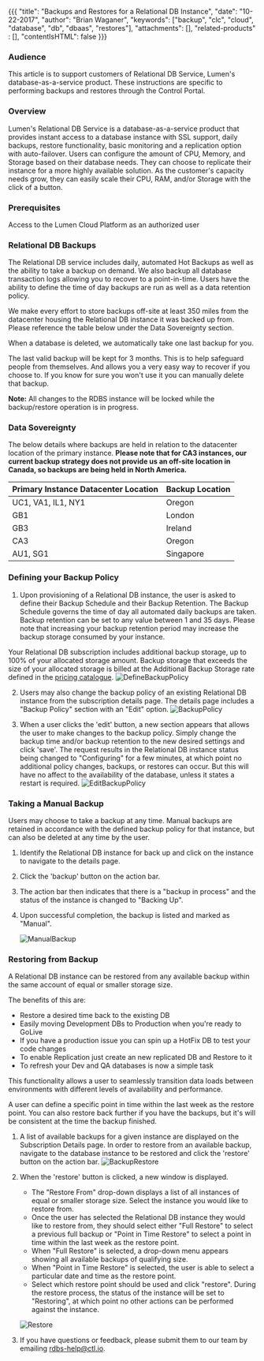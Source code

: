 {{{
  "title": "Backups and Restores for a Relational DB Instance",
  "date": "10-22-2017",
  "author": "Brian Waganer",
  "keywords": ["backup", "clc", "cloud", "database", "db", "dbaas", "restores"],
  "attachments": [],
  "related-products" : [],
  "contentIsHTML": false
}}}

### Audience
This article is to support customers of Relational DB Service, Lumen's database-as-a-service product. These instructions are specific to performing backups and restores through the Control Portal.

### Overview
Lumen's Relational DB Service is a database-as-a-service product that provides instant access to a database instance with SSL support, daily backups, restore functionality, basic monitoring and a replication option with auto-failover. Users can configure the amount of CPU, Memory, and Storage based on their database needs. They can choose to replicate their instance for a more highly available solution. As the customer's capacity needs grow, they can easily scale their CPU, RAM, and/or Storage with the click of a button.

### Prerequisites
Access to the Lumen Cloud Platform as an authorized user

### Relational DB Backups
The Relational DB service includes daily, automated Hot Backups as well as the ability to take a backup on demand. We also backup all database transaction logs allowing you to recover to a point-in-time.  Users have the ability to define the time of day backups are run as well as a data retention policy.

We make every effort to store backups off-site at least 350 miles from the datacenter housing the Relational DB instance it was backed up from.  Please reference the table below under the Data Sovereignty section.

When a database is deleted, we automatically take one last backup for you.  

The last valid backup will be kept for 3 months.  This is to help safeguard people from themselves.  And allows you a very easy way to recover if you choose to.  If you know for sure you won't use it you can manually delete that backup.

**Note:** All changes to the RDBS instance will be locked while the backup/restore operation is in progress.

### Data Sovereignty
The below details where backups are held in relation to the datacenter location of the primary instance. **Please note that for CA3 instances, our current backup strategy does not provide us an off-site location in Canada, so backups are being held in North America.**

**Primary Instance Datacenter Location**|**Backup Location**
-----------|-----------
UC1, VA1, IL1, NY1 | Oregon
GB1 | London
GB3 | Ireland
CA3 | Oregon
AU1, SG1 | Singapore



### Defining your Backup Policy

1. Upon provisioning of a Relational DB instance, the user is asked to define their Backup Schedule and their Backup Retention. The Backup Schedule governs the time of day all automated daily backups are taken. Backup retention can be set to any value between 1 and 35 days. Please note that increasing your backup retention period may increase the backup storage consumed by your instance.

Your Relational DB subscription includes additional backup storage, up to 100% of your allocated storage amount. Backup storage that exceeds the size of your allocated storage is billed at the Additional Backup Storage rate defined in the [pricing catalogue](https://www.ctl.io/pricing/#/va1).
   ![DefineBackupPolicy](../images/rdbs/rdbs-define-backup-policy.png)

2. Users may also change the backup policy of an existing Relational DB instance from the subscription details page. The details page includes a "Backup Policy" section with an "Edit" option.
   ![BackupPolicy](../images/rdbs/rdbs-edit-backup-policy.png)

3. When a user clicks the 'edit' button, a new section appears that allows the user to make changes to the backup policy. Simply change the backup time and/or backup retention to the new desired settings and click 'save'. The request results in the Relational DB instance status being changed to "Configuring" for a few minutes, at which point no additional policy changes, backups, or restores can occur.  But this will have no affect to the availability of the database, unless it states a restart is required.
   ![EditBackupPolicy](../images/rdbs/rdbs-edit-backup-policy-2.png)


### Taking a Manual Backup
Users may choose to take a backup at any time. Manual backups are retained in accordance with the defined backup policy for that instance, but can also be deleted at any time by the user.
1. Identify the Relational DB instance for back up and click on the instance to navigate to the details page.

2. Click the 'backup' button on the action bar.

3. The action bar then indicates that there is a "backup in process" and the status of the instance is changed to "Backing Up".

4. Upon successful completion, the backup is listed and marked as "Manual".

   ![ManualBackup](../images/rdbs/rdbs-manual-backup.png)


### Restoring from Backup
A Relational DB instance can be restored from any available backup within the same account of equal or smaller storage size.  

The benefits of this are:
 - Restore a desired time back to the existing DB
 - Easily moving Development DBs to Production when you're ready to GoLive
 - If you have a production issue you can spin up a HotFix DB to test your code changes
 - To enable Replication just create an new replicated DB and Restore to it
 - To refresh your Dev and QA databases is now a simple task

This functionality allows a user to seamlessly transition data loads between environments with different levels of availability and performance.

A user can define a specific point in time within the last week as the restore point. You can also restore back further if you have the backups, but it's will be consistent at the time the backup finished.


1. A list of available backups for a given instance are displayed on the Subscription Details page. In order to restore from an available backup, navigate to the database instance to be restored and click the 'restore' button on the action bar.
   ![BackupRestore](../images/rdbs/rdbs-backup-restore.png)

2. When the 'restore' button is clicked, a new window is displayed.
   * The "Restore From" drop-down displays a list of all instances of equal or smaller storage size. Select the instance you would like to restore from.
   * Once the user has selected the Relational DB instance they would like to restore from, they should select either "Full Restore" to select a previous full backup or "Point in Time Restore" to select a point in time within the last week as the restore point.  
   * When "Full Restore" is selected, a drop-down menu appears showing all available backups of qualifying size.
   * When "Point in Time Restore" is selected, the user is able to select a particular date and time as the restore point.
   * Select which restore point should be used and click "restore". During the restore process, the status of the instance will be set to "Restoring", at which point no other actions can be performed against the instance.

   ![Restore](../images/rdbs/rdbs-restore.png)

3. If you have questions or feedback, please submit them to our team by emailing <a href="mailto:rdbs-help@ctl.io">rdbs-help@ctl.io</a>.
